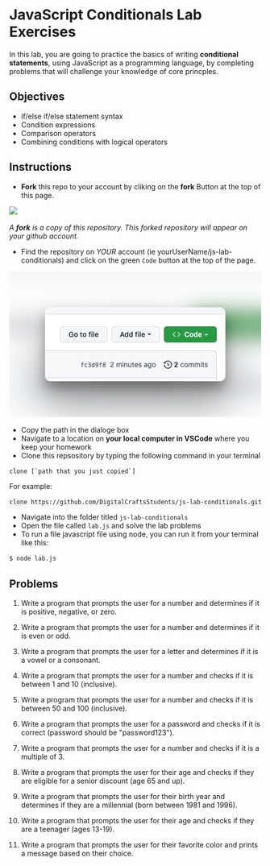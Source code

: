 # JavaScript Conditionals Lab Exercises

In this lab, you are going to practice the basics of writing **conditional statements**, using JavaScript as a programming language, by completing problems that will challenge your knowledge of core princples. 

## Objectives 

- if/else if/else statement syntax
- Condition expressions
- Comparison operators
- Combining conditions with logical operators


## Instructions 

- **Fork** this repo to your account by cliking on the **fork** Button at the top of this page. 

![](https://upload.wikimedia.org/wikipedia/commons/3/38/GitHub_Fork_Button.png)

*A **fork** is a copy of this repository. This forked repository will appear on your github account.*

- Find the repository on *YOUR* account (ie yourUserName/js-lab-conditionals) and click on the green `Code` button at the top of the page.

![](./images/githubCodeButton.png)

- Copy the path in the dialoge box
- Navigate to a location on **your local computer in VSCode** where you keep your homework 
- Clone this repsository by typing the following command in your terminal

```
clone [`path that you just copied`]
```

For example: 

```bash 
clone https://github.com/DigitalCraftsStudents/js-lab-conditionals.git
```

- Navigate into the folder titled `js-lab-conditionals`
- Open the file called `lab.js` and solve the lab problems 
- To run a file javascript file using node, you can run it from your terminal like this:

```bash
$ node lab.js
```

## Problems 

1. Write a program that prompts the user for a number and determines if it is positive, negative, or zero.

2. Write a program that prompts the user for a number and determines if it is even or odd.

3. Write a program that prompts the user for a letter and determines if it is a vowel or a consonant.

4. Write a program that prompts the user for a number and checks if it is between 1 and 10 (inclusive).

5. Write a program that prompts the user for a number and checks if it is between 50 and 100 (inclusive).

6. Write a program that prompts the user for a password and checks if it is correct (password should be "password123").

7. Write a program that prompts the user for a number and checks if it is a multiple of 3.

8. Write a program that prompts the user for their age and checks if they are eligible for a senior discount (age 65 and up).

9. Write a program that prompts the user for their birth year and determines if they are a millennial (born between 1981 and 1996).

10. Write a program that prompts the user for their age and checks if they are a teenager (ages 13-19).

11. Write a program that prompts the user for their favorite color and prints a message based on their choice.



